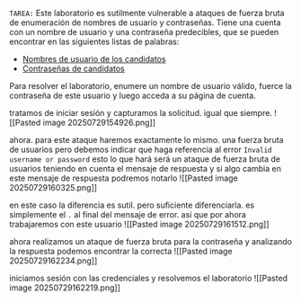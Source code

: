 `TAREA:` Este laboratorio es sutilmente vulnerable a ataques de fuerza bruta de enumeración de nombres de usuario y contraseñas. Tiene una cuenta con un nombre de usuario y una contraseña predecibles, que se pueden encontrar en las siguientes listas de palabras:

- [Nombres de usuario de los candidatos](https://portswigger.net/web-security/authentication/auth-lab-usernames)
- [Contraseñas de candidatos](https://portswigger.net/web-security/authentication/auth-lab-passwords)

Para resolver el laboratorio, enumere un nombre de usuario válido, fuerce la contraseña de este usuario y luego acceda a su página de cuenta.

tratamos de iniciar sesión y capturamos la solicitud. igual que siempre.
![[Pasted image 20250729154926.png]]

ahora. para este ataque haremos exactamente lo mismo. una fuerza bruta de usuarios pero debemos indicar que haga referencia al error `Invalid username or password` esto lo que hará será un ataque de fuerza bruta de usuarios teniendo en cuenta el mensaje de respuesta y si algo cambia en este mensaje de respuesta podremos notarlo
![[Pasted image 20250729160325.png]]

en este caso la diferencia es sutil. pero suficiente diferenciarla. es simplemente el `.` al final del mensaje de error. así que por ahora trabajaremos con este usuario 
![[Pasted image 20250729161512.png]]

ahora realizamos un ataque de fuerza bruta para la contraseña y analizando la respuesta podemos encontrar la correcta
![[Pasted image 20250729162234.png]]

iniciamos sesión con las credenciales y resolvemos el laboratorio
![[Pasted image 20250729162219.png]]
